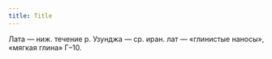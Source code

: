 ```yaml
---
title: Title
---
```


Лата — ниж. течение р. Узунджа — ср. иран. лат — «глинистые наносы», «мягкая
глина» Г–10.
